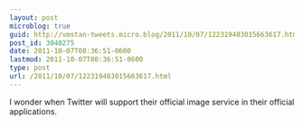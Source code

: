 ```yaml
---
layout: post
microblog: true
guid: http://vmstan-tweets.micro.blog/2011/10/07/122319483015663617.html
post_id: 3040275
date: 2011-10-07T08:36:51-0600
lastmod: 2011-10-07T08:36:51-0600
type: post
url: /2011/10/07/122319483015663617.html
---
```

I wonder when Twitter will support their official image service in their official applications.
